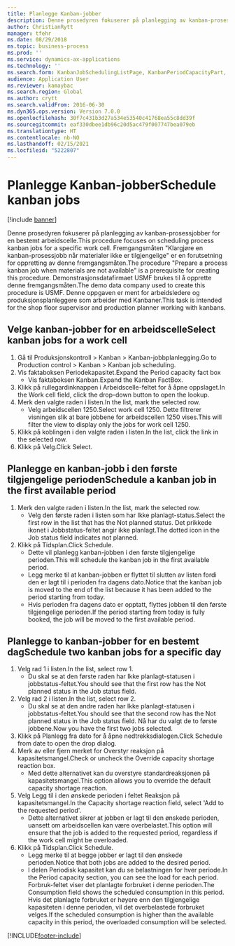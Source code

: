 ```yaml
---
title: Planlegge Kanban-jobber
description: Denne prosedyren fokuserer på planlegging av kanban-prosessjobber for en bestemt arbeidscelle.
author: ChristianRytt
manager: tfehr
ms.date: 08/29/2018
ms.topic: business-process
ms.prod: ''
ms.service: dynamics-ax-applications
ms.technology: ''
ms.search.form: KanbanJobSchedulingListPage, KanbanPeriodCapacityPart, SysLookupMultiSelectGrid, KanbanBoardScheduleJobForward
audience: Application User
ms.reviewer: kamaybac
ms.search.region: Global
ms.author: crytt
ms.search.validFrom: 2016-06-30
ms.dyn365.ops.version: Version 7.0.0
ms.openlocfilehash: 30f7c431b3d27a534e53540c41768ea55c8dd39f
ms.sourcegitcommit: eaf330dbee1db96c20d5ac479f007747bea079eb
ms.translationtype: HT
ms.contentlocale: nb-NO
ms.lasthandoff: 02/15/2021
ms.locfileid: "5222807"
---
```

# <a name="schedule-kanban-jobs"></a><span data-ttu-id="548db-103">Planlegge Kanban-jobber</span><span class="sxs-lookup"><span data-stu-id="548db-103">Schedule kanban jobs</span></span>

[!include [banner](../../includes/banner.md)]

<span data-ttu-id="548db-104">Denne prosedyren fokuserer på planlegging av kanban-prosessjobber for en bestemt arbeidscelle.</span><span class="sxs-lookup"><span data-stu-id="548db-104">This procedure focuses on scheduling process kanban jobs for a specific work cell.</span></span> <span data-ttu-id="548db-105">Fremgangsmåten "Klargjøre en kanban-prosessjobb når materialer ikke er tilgjengelige" er en forutsetning for oppretting av denne fremgangsmåten.</span><span class="sxs-lookup"><span data-stu-id="548db-105">The procedure "Prepare a process kanban job when materials are not available" is a prerequisite for creating this procedure.</span></span> <span data-ttu-id="548db-106">Demonstrasjonsdatafirmaet USMF brukes til å opprette denne fremgangsmåten.</span><span class="sxs-lookup"><span data-stu-id="548db-106">The demo data company used to create this procedure is USMF.</span></span> <span data-ttu-id="548db-107">Denne oppgaven er ment for arbeidsledere og produksjonsplanleggere som arbeider med Kanbaner.</span><span class="sxs-lookup"><span data-stu-id="548db-107">This task is intended for the shop floor supervisor and production planner working with kanbans.</span></span>


## <a name="select-kanban-jobs-for-a-work-cell"></a><span data-ttu-id="548db-108">Velge kanban-jobber for en arbeidscelle</span><span class="sxs-lookup"><span data-stu-id="548db-108">Select kanban jobs for a work cell</span></span>
1. <span data-ttu-id="548db-109">Gå til Produksjonskontroll > Kanban > Kanban-jobbplanlegging.</span><span class="sxs-lookup"><span data-stu-id="548db-109">Go to Production control > Kanban > Kanban job scheduling.</span></span>
2. <span data-ttu-id="548db-110">Vis faktaboksen Periodekapasitet.</span><span class="sxs-lookup"><span data-stu-id="548db-110">Expand the Period capacity fact box</span></span>
    * <span data-ttu-id="548db-111">Vis faktaboksen Kanban.</span><span class="sxs-lookup"><span data-stu-id="548db-111">Expand the Kanban FactBox.</span></span>  
3. <span data-ttu-id="548db-112">Klikk på rullegardinknappen i Arbeidscelle-feltet for å åpne oppslaget.</span><span class="sxs-lookup"><span data-stu-id="548db-112">In the Work cell field, click the drop-down button to open the lookup.</span></span>
4. <span data-ttu-id="548db-113">Merk den valgte raden i listen.</span><span class="sxs-lookup"><span data-stu-id="548db-113">In the list, mark the selected row.</span></span>
    * <span data-ttu-id="548db-114">Velg arbeidscellen 1250.</span><span class="sxs-lookup"><span data-stu-id="548db-114">Select work cell 1250.</span></span> <span data-ttu-id="548db-115">Dette filtrerer visningen slik at bare jobbene for arbeidscellen 1250 vises.</span><span class="sxs-lookup"><span data-stu-id="548db-115">This will filter the view to display only the jobs for work cell 1250.</span></span>  
5. <span data-ttu-id="548db-116">Klikk på koblingen i den valgte raden i listen.</span><span class="sxs-lookup"><span data-stu-id="548db-116">In the list, click the link in the selected row.</span></span>
6. <span data-ttu-id="548db-117">Klikk på Velg.</span><span class="sxs-lookup"><span data-stu-id="548db-117">Click Select.</span></span>

## <a name="schedule-a-kanban-job-in-the-first-available-period"></a><span data-ttu-id="548db-118">Planlegge en kanban-jobb i den første tilgjengelige perioden</span><span class="sxs-lookup"><span data-stu-id="548db-118">Schedule a kanban job in the first available period</span></span>
1. <span data-ttu-id="548db-119">Merk den valgte raden i listen.</span><span class="sxs-lookup"><span data-stu-id="548db-119">In the list, mark the selected row.</span></span>
    * <span data-ttu-id="548db-120">Velg den første raden i listen som har Ikke planlagt-status.</span><span class="sxs-lookup"><span data-stu-id="548db-120">Select the first row in the list that has the Not planned status.</span></span> <span data-ttu-id="548db-121">Det prikkede ikonet i Jobbstatus-feltet angir ikke planlagt.</span><span class="sxs-lookup"><span data-stu-id="548db-121">The dotted icon in the Job status field indicates not planned.</span></span>  
2. <span data-ttu-id="548db-122">Klikk på Tidsplan.</span><span class="sxs-lookup"><span data-stu-id="548db-122">Click Schedule.</span></span>
    * <span data-ttu-id="548db-123">Dette vil planlegg kanban-jobben i den første tilgjengelige perioden.</span><span class="sxs-lookup"><span data-stu-id="548db-123">This will schedule the kanban job in the first available period.</span></span>  
    * <span data-ttu-id="548db-124">Legg merke til at kanban-jobben er flyttet til slutten av listen fordi den er lagt til i perioden fra dagens dato.</span><span class="sxs-lookup"><span data-stu-id="548db-124">Notice that the kanban job is moved to the end of the list because it has been added to the period starting from today.</span></span>  
    * <span data-ttu-id="548db-125">Hvis perioden fra dagens dato er opptatt, flyttes jobben til den første tilgjengelige perioden.</span><span class="sxs-lookup"><span data-stu-id="548db-125">If the period starting from today is fully booked, the job will be moved to the first available period.</span></span>  

## <a name="schedule-two-kanban-jobs-for-a-specific-day"></a><span data-ttu-id="548db-126">Planlegge to kanban-jobber for en bestemt dag</span><span class="sxs-lookup"><span data-stu-id="548db-126">Schedule two kanban jobs for a specific day</span></span>
1. <span data-ttu-id="548db-127">Velg rad 1 i listen.</span><span class="sxs-lookup"><span data-stu-id="548db-127">In the list, select row 1.</span></span>
    * <span data-ttu-id="548db-128">Du skal se at den første raden har Ikke planlagt-statusen i jobbstatus-feltet.</span><span class="sxs-lookup"><span data-stu-id="548db-128">You should see that the first row has the Not planned status in the Job status field.</span></span>  
2. <span data-ttu-id="548db-129">Velg rad 2 i listen.</span><span class="sxs-lookup"><span data-stu-id="548db-129">In the list, select row 2.</span></span>
    * <span data-ttu-id="548db-130">Du skal se at den andre raden har Ikke planlagt-statusen i jobbstatus-feltet.</span><span class="sxs-lookup"><span data-stu-id="548db-130">You should see that the second row has the Not planned status in the Job status field.</span></span> <span data-ttu-id="548db-131">Nå har du valgt de to første jobbene.</span><span class="sxs-lookup"><span data-stu-id="548db-131">Now you have the first two jobs selected.</span></span>  
3. <span data-ttu-id="548db-132">Klikk på Planlegg fra dato for å åpne nedtrekksdialogen.</span><span class="sxs-lookup"><span data-stu-id="548db-132">Click Schedule from date to open the drop dialog.</span></span>
4. <span data-ttu-id="548db-133">Merk av eller fjern merket for Overstyr reaksjon på kapasitetsmangel.</span><span class="sxs-lookup"><span data-stu-id="548db-133">Check or uncheck the Override capacity shortage reaction box.</span></span>
    * <span data-ttu-id="548db-134">Med dette alternativet kan du overstyre standardreaksjonen på kapasitetsmangel.</span><span class="sxs-lookup"><span data-stu-id="548db-134">This option allows you to override the default capacity shortage reaction.</span></span>  
5. <span data-ttu-id="548db-135">Velg Legg til i den ønskede perioden i feltet Reaksjon på kapasitetsmangel.</span><span class="sxs-lookup"><span data-stu-id="548db-135">In the Capacity shortage reaction field, select 'Add to the requested period'.</span></span>
    * <span data-ttu-id="548db-136">Dette alternativet sikrer at jobben er lagt til den ønskede perioden, uansett om arbeidscellen kan være overbelastet.</span><span class="sxs-lookup"><span data-stu-id="548db-136">This option will ensure that the job is added to the requested period, regardless if the work cell might be overloaded.</span></span>  
6. <span data-ttu-id="548db-137">Klikk på Tidsplan.</span><span class="sxs-lookup"><span data-stu-id="548db-137">Click Schedule.</span></span>
    * <span data-ttu-id="548db-138">Legg merke til at begge jobber er lagt til den ønskede perioden.</span><span class="sxs-lookup"><span data-stu-id="548db-138">Notice that both jobs are added to the desired period.</span></span>  
    * <span data-ttu-id="548db-139">I delen Periodisk kapasitet kan du se belastningen for hver periode.</span><span class="sxs-lookup"><span data-stu-id="548db-139">In the Period capacity section, you can see the load for each period.</span></span> <span data-ttu-id="548db-140">Forbruk-feltet viser det planlagte forbruket i denne perioden.</span><span class="sxs-lookup"><span data-stu-id="548db-140">The Consumption field shows the scheduled consumption in this period.</span></span> <span data-ttu-id="548db-141">Hvis det planlagte forbruket er høyere enn den tilgjengelige kapasiteten i denne perioden, vil det overbelastede forbruket velges.</span><span class="sxs-lookup"><span data-stu-id="548db-141">If the scheduled consumption is higher than the available capacity in this period, the overloaded consumption will be selected.</span></span>  



[!INCLUDE[footer-include](../../../includes/footer-banner.md)]